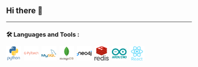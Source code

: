 ## Hi there 👋

<!--
**JorgeVanco/JorgeVanco** is a ✨ _special_ ✨ repository because its `README.md` (this file) appears on your GitHub profile.

Here are some ideas to get you started:

- 🔭 I’m currently working on ...
- 🌱 I’m currently learning ...
- 👯 I’m looking to collaborate on ...
- 🤔 I’m looking for help with ...
- 💬 Ask me about ...
- 📫 How to reach me: ...
- 😄 Pronouns: ...
- ⚡ Fun fact: ...
-->
---

### :hammer_and_wrench: Languages and Tools :
<div>
  <img src="https://github.com/devicons/devicon/blob/master/icons/python/python-original-wordmark.svg"width="40" height="40" title="Python" alt="Python"/>&nbsp;
  <img src="https://github.com/devicons/devicon/blob/master/icons/pytorch/pytorch-plain-wordmark.svg"width="40" height="40" title="Pytorch" alt="Pytorch"/>&nbsp;
  <img src="https://github.com/devicons/devicon/blob/master/icons/mysql/mysql-original-wordmark.svg"width="40" height="40" title="MySQL" alt="MySQL"/>&nbsp;
  <img src="https://github.com/devicons/devicon/blob/master/icons/mongodb/mongodb-original-wordmark.svg"width="40" height="40" title="MongoDB" alt="MongoDB"/>&nbsp;
  <img src="https://github.com/devicons/devicon/blob/master/icons/neo4j/neo4j-original-wordmark.svg"width="40" height="40" title="Neo4j" alt="Neo4j"/>&nbsp;
  <img src="https://github.com/devicons/devicon/blob/master/icons/redis/redis-original-wordmark.svg"width="40" height="40" title="Redis" alt="Redis"/>&nbsp;
  <img src="https://github.com/devicons/devicon/blob/master/icons/arduino/arduino-original-wordmark.svg"width="40" height="40" title="Arduino" alt="Arduino"/>&nbsp;
  <img src="https://github.com/devicons/devicon/blob/master/icons/react/react-original-wordmark.svg"width="40" height="40" title="React" alt="React"/>&nbsp;
</div>
